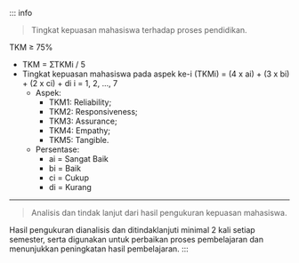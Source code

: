 ::: info

> Tingkat kepuasan mahasiswa terhadap proses pendidikan.

TKM ≥ 75%

- TKM = ƩTKMi / 5
- Tingkat kepuasan mahasiswa pada aspek ke-i (TKMi) = (4 x ai) + (3 x bi) + (2 x ci) + di i = 1, 2, ..., 7
  - Aspek:
    - TKM1: Reliability;
    - TKM2: Responsiveness;
    - TKM3: Assurance;
    - TKM4: Empathy;
    - TKM5: Tangible.
  - Persentase:
    - ai = Sangat Baik
    - bi = Baik
    - ci = Cukup
    - di = Kurang

---

> Analisis dan tindak lanjut dari hasil pengukuran kepuasan mahasiswa.

Hasil pengukuran dianalisis dan ditindaklanjuti minimal 2 kali setiap semester, serta digunakan untuk perbaikan proses pembelajaran dan menunjukkan peningkatan hasil pembelajaran.
:::
